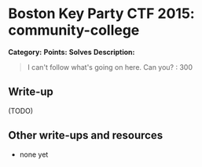 # Boston Key Party CTF 2015: community-college

**Category:** 
**Points:** 
**Solves** 
**Description:**

> I can't follow what's going on here. Can you? : 300

## Write-up

(TODO)

## Other write-ups and resources

* none yet